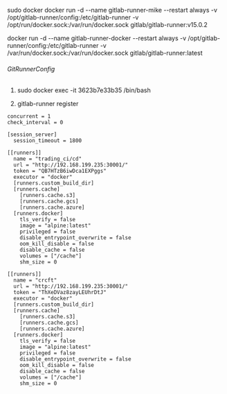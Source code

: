 sudo docker docker run -d --name gitlab-runner-mike --restart always -v /opt/gitlab-runner/config:/etc/gitlab-runner 
-v /opt/run/docker.sock:/var/run/docker.sock gitlab/gitlab-runner:v15.0.2

docker run -d --name gitlab-runner-docker --restart always -v /opt/gitlab-runner/config:/etc/gitlab-runner -v /var/run/docker.sock:/var/run/docker.sock gitlab/gitlab-runner:latest

###### GitRunnerConfig

1. sudo docker exec -it  3623b7e33b35 /bin/bash

2. gitlab-runner register


```config
concurrent = 1
check_interval = 0

[session_server]
  session_timeout = 1800

[[runners]]
  name = "trading_ci/cd"
  url = "http://192.168.199.235:30001/"
  token = "QB7HTzB6iwDca1EXPggs"
  executor = "docker"
  [runners.custom_build_dir]
  [runners.cache]
    [runners.cache.s3]
    [runners.cache.gcs]
    [runners.cache.azure]
  [runners.docker]
    tls_verify = false
    image = "alpine:latest"
    privileged = false
    disable_entrypoint_overwrite = false
    oom_kill_disable = false
    disable_cache = false
    volumes = ["/cache"]
    shm_size = 0

[[runners]]
  name = "crcft"
  url = "http://192.168.199.235:30001/"
  token = "ThXeDVaz8zayLEUhrDtJ"
  executor = "docker"
  [runners.custom_build_dir]
  [runners.cache]
    [runners.cache.s3]
    [runners.cache.gcs]
    [runners.cache.azure]
  [runners.docker]
    tls_verify = false
    image = "alpine:latest"
    privileged = false
    disable_entrypoint_overwrite = false
    oom_kill_disable = false
    disable_cache = false
    volumes = ["/cache"]
    shm_size = 0
```
